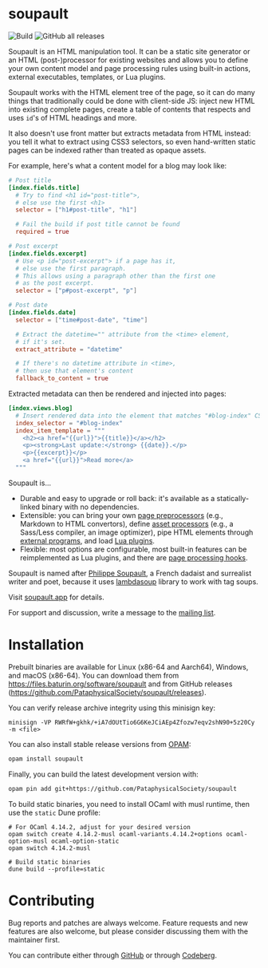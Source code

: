 soupault
========

![Build](https://github.com/PataphysicalSociety/soupault/actions/workflows/main.yml/badge.svg)
![GitHub all releases](https://img.shields.io/github/downloads/PataphysicalSociety/soupault/total)

Soupault is an HTML manipulation tool. It can be a static site generator
or an HTML (post-)processor for existing websites and allows you to define your own content model
and page processing rules using built-in actions, external executables, templates, or Lua plugins.

Soupault works with the HTML element tree of the page, so it can do many things that traditionally could be done with client-side JS:
inject new HTML into existing complete pages, create a table of contents that respects and uses `id`'s of HTML headings and more.

It also doesn't use front matter but extracts metadata from HTML instead: you tell it what to extract using CSS3 selectors,
so even hand-written static pages can be indexed rather than treated as opaque assets.

For example, here's what a content model for a blog may look like:

```toml
# Post title
[index.fields.title]
  # Try to find <h1 id="post-title">,
  # else use the first <h1> 
  selector = ["h1#post-title", "h1"]

  # Fail the build if post title cannot be found
  required = true

# Post excerpt
[index.fields.excerpt]
  # Use <p id="post-excerpt"> if a page has it,
  # else use the first paragraph.
  # This allows using a paragraph other than the first one
  # as the post excerpt.
  selector = ["p#post-excerpt", "p"]

# Post date
[index.fields.date]
  selector = ["time#post-date", "time"]

  # Extract the datetime="" attribute from the <time> element,
  # if it's set.
  extract_attribute = "datetime"

  # If there's no datetime attribute in <time>,
  # then use that element's content
  fallback_to_content = true
```

Extracted metadata can then be rendered and injected into pages:

```toml
[index.views.blog]
  # Insert rendered data into the element that matches "#blog-index" CSS selector.
  index_selector = "#blog-index"
  index_item_template = """
    <h2><a href="{{url}}">{{title}}</a></h2>
    <p><strong>Last update:</strong> {{date}}.</p>
    <p>{{excerpt}}</p>
    <a href="{{url}}">Read more</a>
  """
```

Soupault is...

* Durable and easy to upgrade or roll back: it's available as a statically-linked binary with no dependencies.
* Extensible: you can bring your own [page preprocessors](https://soupault.app/reference-manual/#page-preprocessors)
  (e.g., Markdown to HTML convertors), define [asset processors](https://soupault.app/reference-manual/#asset-processing)
  (e.g., a Sass/Less compiler, an image optimizer),
  pipe HTML elements through [external programs](https://soupault.app/reference-manual/#preprocess-element-widget),
  and load [Lua plugins](https://soupault.app/plugins/).
* Flexible: most options are configurable, most built-in features can be reimplemented as Lua plugins,
  and there are [page processing hooks](https://soupault.app/reference-manual/#page-processing-hooks).

Soupault is named after [Philippe Soupault](https://en.wikipedia.org/wiki/Philippe_Soupault),
a French dadaist and surrealist writer and poet,
because it uses [lambdasoup](http://aantron.github.io/lambdasoup/) library to work with tag soups.

Visit [soupault.app](https://www.soupault.app) for details.

For support and discussion, write a message to the [mailing list](https://lists.sr.ht/~dmbaturin/soupault).

# Installation

Prebuilt binaries are available for Linux (x86-64 and Aarch64), Windows, and macOS (x86-64).
You can download them from https://files.baturin.org/software/soupault
and from GitHub releases (https://github.com/PataphysicalSociety/soupault/releases).

You can verify release archive integrity using this minisign key:

```
minisign -VP RWRfW+gkhk/+iA7dOUtTio6G6KeJCiAEp4Zfozw7eqv2shN90+5z20Cy -m <file>
```

You can also install stable release versions from [OPAM](https://opam.ocaml.org):

```sh
opam install soupault
```

Finally, you can build the latest development version with:

```sh
opam pin add git+https://github.com/PataphysicalSociety/soupault
```

To build static binaries, you need to install OCaml with musl runtime,
then use the `static` Dune profile:

```
# For OCaml 4.14.2, adjust for your desired version
opam switch create 4.14.2-musl ocaml-variants.4.14.2+options ocaml-option-musl ocaml-option-static
opam switch 4.14.2-musl

# Build static binaries
dune build --profile=static
```

# Contributing

Bug reports and patches are always welcome. Feature requests and new features are also welcome,
but please consider discussing them with the maintainer first.

You can contribute either through [GitHub](https://github.com/PataphysicalSociety/soupault)
or through [Codeberg](https://codeberg.org/PataphysicalSociety/soupault).

